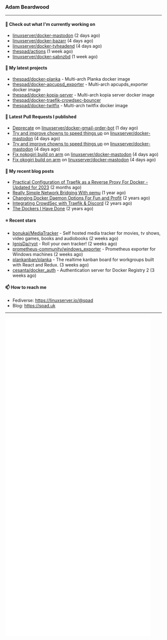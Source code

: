 ### Adam Beardwood
---
#### 👷 Check out what I'm currently working on

- [linuxserver/docker-mastodon](https://github.com/linuxserver/docker-mastodon) (2 days ago)
- [linuxserver/docker-bazarr](https://github.com/linuxserver/docker-bazarr) (4 days ago)
- [linuxserver/docker-tvheadend](https://github.com/linuxserver/docker-tvheadend) (4 days ago)
- [thespad/actions](https://github.com/thespad/actions) (1 week ago)
- [linuxserver/docker-sabnzbd](https://github.com/linuxserver/docker-sabnzbd) (1 week ago)

#### 🌱 My latest projects

- [thespad/docker-planka](https://github.com/thespad/docker-planka) - Multi-arch Planka docker image
- [thespad/docker-apcupsd_exporter](https://github.com/thespad/docker-apcupsd_exporter) - Multi-arch apcupds_exporter docker image
- [thespad/docker-kopia-server](https://github.com/thespad/docker-kopia-server) - Multi-arch kopia server docker image 
- [thespad/docker-traefik-crowdsec-bouncer](https://github.com/thespad/docker-traefik-crowdsec-bouncer)
- [thespad/docker-twitfix](https://github.com/thespad/docker-twitfix) - Multi-arch twitfix docker image

#### 🔨 Latest Pull Requests I published

- [Deprecate](https://github.com/linuxserver/docker-gmail-order-bot/pull/1) on [linuxserver/docker-gmail-order-bot](https://github.com/linuxserver/docker-gmail-order-bot) (1 day ago)
- [Try and improve chowns to speed things up](https://github.com/linuxserver/docker-mastodon/pull/69) on [linuxserver/docker-mastodon](https://github.com/linuxserver/docker-mastodon) (4 days ago)
- [Try and improve chowns to speed things up](https://github.com/linuxserver/docker-mastodon/pull/68) on [linuxserver/docker-mastodon](https://github.com/linuxserver/docker-mastodon) (4 days ago)
- [Fix nokogiri build on arm](https://github.com/linuxserver/docker-mastodon/pull/67) on [linuxserver/docker-mastodon](https://github.com/linuxserver/docker-mastodon) (4 days ago)
- [Fix okogiri build on arm](https://github.com/linuxserver/docker-mastodon/pull/66) on [linuxserver/docker-mastodon](https://github.com/linuxserver/docker-mastodon) (4 days ago)

#### 📜 My recent blog posts

- [Practical Configuration of Traefik as a Reverse Proxy For Docker - Updated for 2023](https://spad.uk/practical-configuration-of-traefik-as-a-reverse-proxy-for-docker-updated-for-2023/) (2 months ago)
- [Really Simple Network Bridging With qemu](https://spad.uk/really-simple-network-bridging-with-qemu/) (1 year ago)
- [Changing Docker Daemon Options For Fun and Profit](https://spad.uk/changing-docker-daemon-options-for-fun-and-profit/) (2 years ago)
- [Integrating CrowdSec with Traefik &amp; Discord](https://spad.uk/integrating-crowdsec-with-traefik-discord/) (2 years ago)
- [The Dockers I Have Done](https://spad.uk/the-dockers-ive-done/) (2 years ago)

#### ⭐ Recent stars

- [bonukai/MediaTracker](https://github.com/bonukai/MediaTracker) - Self hosted media tracker for movies, tv shows, video games, books and audiobooks (2 weeks ago)
- [IgnisDa/ryot](https://github.com/IgnisDa/ryot) - Roll your own tracker! (2 weeks ago)
- [prometheus-community/windows_exporter](https://github.com/prometheus-community/windows_exporter) - Prometheus exporter for Windows machines (2 weeks ago)
- [plankanban/planka](https://github.com/plankanban/planka) - The realtime kanban board for workgroups built with React and Redux. (3 weeks ago)
- [cesanta/docker_auth](https://github.com/cesanta/docker_auth) - Authentication server for Docker Registry 2 (3 weeks ago)

#### 📫 How to reach me
- Fediverse: https://linuxserver.io/@spad
- Blog: https://spad.uk
---
<img src="https://raw.githubusercontent.com/thespad/thespad/main/github-metrics.svg">
